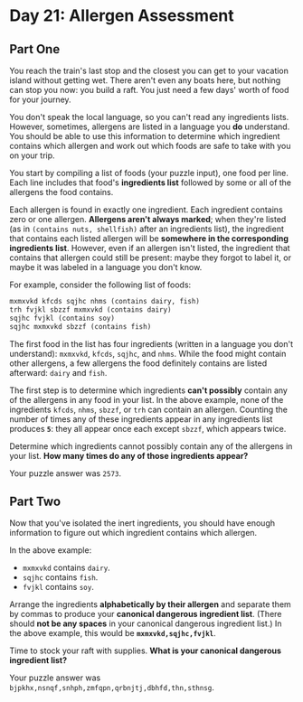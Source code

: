 # Day 21: Allergen Assessment

## Part One

You reach the train's last stop and the closest you can get to your vacation island without getting wet. There aren't even any boats here, but nothing can stop you now: you build a raft. You just need a few days' worth of food for your journey.

You don't speak the local language, so you can't read any ingredients lists. However, sometimes, allergens are listed in a language you **do** understand. You should be able to use this information to determine which ingredient contains which allergen and work out which foods are safe to take with you on your trip.

You start by compiling a list of foods (your puzzle input), one food per line. Each line includes that food's **ingredients list** followed by some or all of the allergens the food contains.

Each allergen is found in exactly one ingredient. Each ingredient contains zero or one allergen. **Allergens aren't always marked**; when they're listed (as in `(contains nuts, shellfish)` after an ingredients list), the ingredient that contains each listed allergen will be **somewhere in the corresponding ingredients list**. However, even if an allergen isn't listed, the ingredient that contains that allergen could still be present: maybe they forgot to label it, or maybe it was labeled in a language you don't know.

For example, consider the following list of foods:

```txt
mxmxvkd kfcds sqjhc nhms (contains dairy, fish)
trh fvjkl sbzzf mxmxvkd (contains dairy)
sqjhc fvjkl (contains soy)
sqjhc mxmxvkd sbzzf (contains fish)
```

The first food in the list has four ingredients (written in a language you don't understand): `mxmxvkd`, `kfcds`, `sqjhc`, and `nhms`. While the food might contain other allergens, a few allergens the food definitely contains are listed afterward: `dairy` and `fish`.

The first step is to determine which ingredients **can't possibly** contain any of the allergens in any food in your list. In the above example, none of the ingredients `kfcds`, `nhms`, `sbzzf`, or `trh` can contain an allergen. Counting the number of times any of these ingredients appear in any ingredients list produces **`5`**: they all appear once each except `sbzzf`, which appears twice.

Determine which ingredients cannot possibly contain any of the allergens in your list. **How many times do any of those ingredients appear?**

Your puzzle answer was `2573`.

## Part Two

Now that you've isolated the inert ingredients, you should have enough information to figure out which ingredient contains which allergen.

In the above example:

- `mxmxvkd` contains `dairy`.
- `sqjhc` contains `fish`.
- `fvjkl` contains `soy`.

Arrange the ingredients **alphabetically by their allergen** and separate them by commas to produce your **canonical dangerous ingredient list**. (There should **not be any spaces** in your canonical dangerous ingredient list.) In the above example, this would be **`mxmxvkd,sqjhc,fvjkl`**.

Time to stock your raft with supplies. **What is your canonical dangerous ingredient list?**

Your puzzle answer was `bjpkhx,nsnqf,snhph,zmfqpn,qrbnjtj,dbhfd,thn,sthnsg`.

